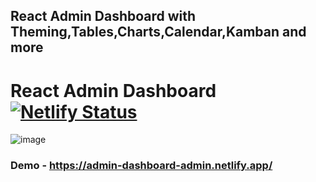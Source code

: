 <h2>React Admin Dashboard with Theming,Tables,Charts,Calendar,Kamban and more</h2>

# React Admin Dashboard [![Netlify Status](https://api.netlify.com/api/v1/badges/0fbe5a3b-3f70-4c3f-a805-03c16c3e38cf/deploy-status)](https://app.netlify.com/sites/admin-dashboard-admin/deploys)





![image](https://github.com/Kristi200/Dashboard/assets/80427725/4bfe65d6-2225-41ff-9c85-2a9d5adfdc84)

### Demo - https://admin-dashboard-admin.netlify.app/


